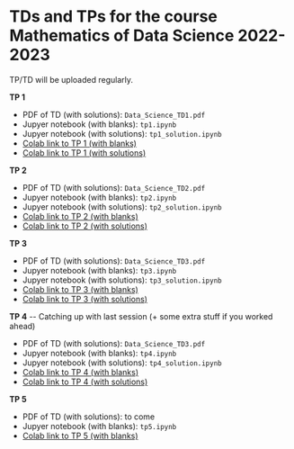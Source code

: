 # TDs and TPs for the course Mathematics of Data Science 2022-2023

TP/TD will be uploaded regularly.

**TP 1**
- PDF of TD (with solutions): `Data_Science_TD1.pdf`
- Jupyer notebook (with blanks): `tp1.ipynb`
- Jupyer notebook (with solutions): `tp1_solution.ipynb`
- [Colab link to TP 1 (with blanks)](https://colab.research.google.com/github/gjhuizing/tp_data_science/blob/main/tp1.ipynb)
- [Colab link to TP 1 (with solutions)](https://colab.research.google.com/github/gjhuizing/tp_data_science/blob/main/tp1_solution.ipynb)


**TP 2**
- PDF of TD (with solutions): `Data_Science_TD2.pdf`
- Jupyer notebook (with blanks): `tp2.ipynb`
- Jupyer notebook (with solutions): `tp2_solution.ipynb`
- [Colab link to TP 2 (with blanks)](https://colab.research.google.com/github/gjhuizing/tp_data_science/blob/main/tp2.ipynb)
- [Colab link to TP 2 (with solutions)](https://colab.research.google.com/github/gjhuizing/tp_data_science/blob/main/tp2_solution.ipynb)


**TP 3**
- PDF of TD (with solutions): `Data_Science_TD3.pdf`
- Jupyer notebook (with blanks): `tp3.ipynb`
- Jupyer notebook (with solutions): `tp3_solution.ipynb`
- [Colab link to TP 3 (with blanks)](https://colab.research.google.com/github/gjhuizing/tp_data_science/blob/main/tp3.ipynb)
- [Colab link to TP 3 (with solutions)](https://colab.research.google.com/github/gjhuizing/tp_data_science/blob/main/tp3_solution.ipynb)

**TP 4** -- Catching up with last session (+ some extra stuff if you worked ahead)
- PDF of TD (with solutions): `Data_Science_TD3.pdf`
- Jupyer notebook (with blanks): `tp4.ipynb`
- Jupyer notebook (with solutions): `tp4_solution.ipynb`
- [Colab link to TP 4 (with blanks)](https://colab.research.google.com/github/gjhuizing/tp_data_science/blob/main/tp4.ipynb)
- [Colab link to TP 4 (with solutions)](https://colab.research.google.com/github/gjhuizing/tp_data_science/blob/main/tp4_solution.ipynb)

**TP 5**
- PDF of TD (with solutions): to come
- Jupyer notebook (with blanks): `tp5.ipynb`
- [Colab link to TP 5 (with blanks)](https://colab.research.google.com/github/gjhuizing/tp_data_science/blob/main/tp5.ipynb)
